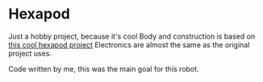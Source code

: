 # Hexapod
Just a hobby project, because it's cool
Body and construction is based on [this cool hexapod project](https://github.com/SmallpTsai/hexapod-v2-7697)
Electronics are almost the same as the original project uses.

Code written by me, this was the main goal for this robot.